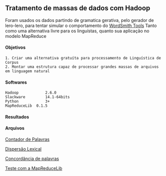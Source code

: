 ## Tratamento de massas de dados com Hadoop

Foram usados os dados partindo de gramatica gerativa, pelo gerador de lero-lero, para tentar simular o comportamento do [WordSmith Tools](http://www.lexically.net/wordsmith/)
Tanto como uma alternativa livre para os linguístas, quanto sua aplicação no modelo MapReduce

#### Objetivos
	1. Criar uma alternativa gratuíta para processamento de Linguística de Corpus
	2. Montar uma estrutura capaz de processar grandes massas de arquivos em linguagem natural

#### Softwares
	Hadoop 			  2.6.0
	Slackware		  14.1-64bits
	Python			  3+
	MapReduceLib  0.1.5
	
#### Resultados

#### Arquivos
[Contador de Palavras]()
	
[Dispersão Lexical]()
	
[Concordância de palavras]()
	
[Teste com a MapReduceLib]()
